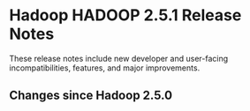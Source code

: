 # Hadoop HADOOP 2.5.1 Release Notes

These release notes include new developer and user-facing incompatibilities, features, and major improvements.

## Changes since Hadoop 2.5.0



